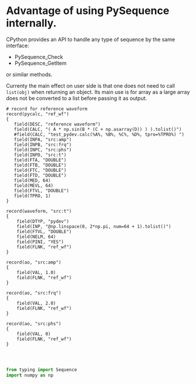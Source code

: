 # Advantage of using PySequence internally.

CPython provides an API to handle any type of
sequence by the same interface:

* PySequence_Check
* PySequence_GetItem

or similar methods.

Currenty the main effect on user side is that one does not need to call
`list(obj)` when returning an object. Its main use is for array as
a large array does not be converted to a list before passing it
as output.


```
# record for reference waveform
record(pycalc, "ref_wf")
{
   field(DESC, "reference waveform")
   field(CALC, "( A * np.sin(B * (C + np.asarray(D)) ) ).tolist()")
   #field(CALC, "test_pydev.calc(%A%, %B%, %C%, %D%, tpro=%TPRO%) ")
   field(INPA, "src:amp")
   field(INPB, "src:frq")
   field(INPC, "src:phs")
   field(INPD, "src:t")
   field(FTA, "DOUBLE")
   field(FTB, "DOUBLE")
   field(FTC, "DOUBLE")
   field(FTD, "DOUBLE")
   field(MED, 64)
   field(MEVL, 64)
   field(FTVL, "DOUBLE")
   field(TPRO, 1)
}

record(waveform, "src:t")
{
    field(DTYP, "pydev")
    field(INP, "@np.linspace(0, 2*np.pi, num=64 + 1).tolist()")
    field(FTVL, "DOUBLE")
    field(NELM, 64)
    field(PINI, "YES")
    field(FLNK, "ref_wf")
}

record(ao, "src:amp")
{
    field(VAL, 1.0)
    field(FLNK, "ref_wf")
}

record(ao, "src:frq")
{
    field(VAL, 2.0)
    field(FLNK, "ref_wf")
}

record(ao, "src:phs")
{
    field(VAL, 0)
    field(FLNK, "ref_wf")
}



```

```python

from typing import Sequence
import numpy as np



```
